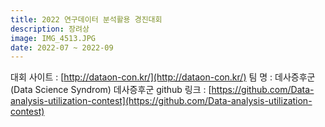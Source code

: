 ```yaml
---
title: 2022 연구데이터 분석활용 경진대회
description: 장려상
image: IMG_4513.JPG
date: 2022-07 ~ 2022-09
---
```

대회 사이트 : [http://dataon-con.kr/](http://dataon-con.kr/)
팀 명 : 데사증후군 (Data Science Syndrom)
데사증후군 github 링크 : [https://github.com/Data-analysis-utilization-contest](https://github.com/Data-analysis-utilization-contest)